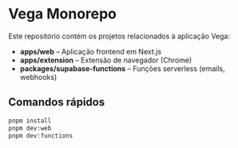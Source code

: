 # Vega Monorepo

Este repositório contém os projetos relacionados à aplicação Vega:

- **apps/web** – Aplicação frontend em Next.js
- **apps/extension** – Extensão de navegador (Chrome)
- **packages/supabase-functions** – Funções serverless (emails, webhooks)

## Comandos rápidos

```bash
pnpm install
pnpm dev:web
pnpm dev:functions

